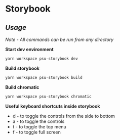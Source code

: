 # **Storybook**

## **_Usage_**

_Note - All commands can be run from any directory_

**Start dev environment**

```jsx
yarn workspace psu-storybook dev
```

**Build storybook**

```jsx
yarn workspace psu-storybook build
```

**Build chromatic**

```jsx
yarn workspace psu-storybook chromatic
```

**Useful keyboard shortcuts inside storybook**

- d - to toggle the controls from the side to bottom
- a - to toggle the controls
- t - to toggle the top menu
- f - to toggle full screen
